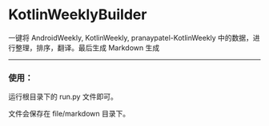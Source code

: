 # KotlinWeeklyBuilder


一键将 AndroidWeekly, KotlinWeekly, pranaypatel-KotlinWeekly 中的数据，进行整理，排序，翻译。最后生成 Markdown 生成

---

### 使用：

运行根目录下的 run.py 文件即可。

文件会保存在 file/markdown 目录下。